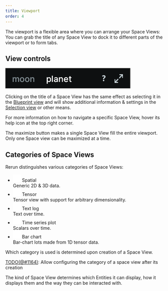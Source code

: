```yaml
---
title: Viewport
order: 4
---
```


The viewport is a flexible area where you can arrange your Space Views:
You can grab the title of any Space View to dock it to different parts of the viewport or to form tabs.

View controls
-------------
![3d icon](/docs-media/view-controls.png)

Clicking on the title of a Space View has the same effect as selecting it in the [Blueprint view](blueprint.md)
and will show additional information & settings in the [Selection view](selection.md) or other means.

For more information on how to navigate a specific Space View, hover its help icon at the top right corner.

The maximize button makes a single Space View fill the entire viewport.
Only one Space view can be maximized at a time.


Categories of Space Views
---------------------------
Rerun distinguishes various categories of Space Views:
* ![3d icon](/docs-media/spaceview_3d.png) Spatial  
  Generic 2D & 3D data.
* ![tensor icon](/docs-media/spaceview_tensor.png) Tensor  
  Tensor view with support for arbitrary dimensionality.
* ![text icon](/docs-media/spaceview_text.png) Text log  
  Text over time.
* ![scatterplot icon](/docs-media/spaceview_scatterplot.png) Time series plot  
  Scalars over time.
* ![histogram icon](/docs-media/spaceview_histogram.png) Bar chart  
  Bar-chart lots made from 1D tensor data.

Which category is used is determined upon creation of a Space View.

[TODO(@#1164)](https://github.com/rerun-io/rerun/issues/1164): Allow configuring the category of a space view after its creation 

The kind of Space View determines which Entities it can display, how it displays them and the way they can be interacted with.